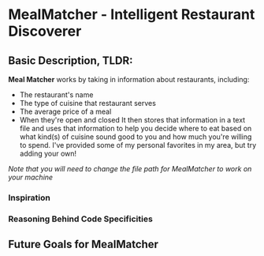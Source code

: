 # MealMatcher - Intelligent Restaurant Discoverer

## Basic Description, TLDR:

**Meal Matcher** works by taking in information about restaurants, including:
- The restaurant's name
- The type of cuisine that restaurant serves
- The average price of a meal
- When they're open and closed
It then stores that information in a text file and uses that information to help you decide where to eat based on what kind(s) of cuisine sound good to you and how much you're willing to spend. I've provided some of my personal favorites in my area, but try adding your own!

*Note that you will need to change the file path for MealMatcher to work on your machine*

### Inspiration

### Reasoning Behind Code Specificities

## Future Goals for MealMatcher
